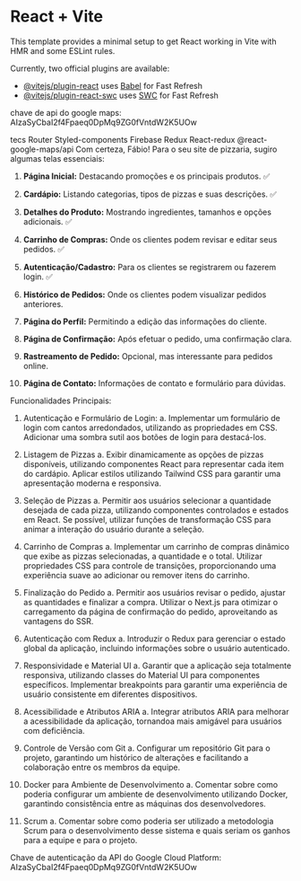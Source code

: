 # React + Vite

This template provides a minimal setup to get React working in Vite with HMR and some ESLint rules.

Currently, two official plugins are available:

- [@vitejs/plugin-react](https://github.com/vitejs/vite-plugin-react/blob/main/packages/plugin-react/README.md) uses [Babel](https://babeljs.io/) for Fast Refresh
- [@vitejs/plugin-react-swc](https://github.com/vitejs/vite-plugin-react-swc) uses [SWC](https://swc.rs/) for Fast Refresh

chave de api do google maps: AIzaSyCbaI2f4Fpaeq0DpMq9ZG0fVntdW2K5UOw

tecs
    Router
    Styled-components
    Firebase
    Redux 
    React-redux
    @react-google-maps/api
Com certeza, Fábio! Para o seu site de pizzaria, sugiro algumas telas essenciais:

1. **Página Inicial:** Destacando promoções e os principais produtos. ✅
2. **Cardápio:** Listando categorias, tipos de pizzas e suas descrições. ✅
3. **Detalhes do Produto:** Mostrando ingredientes, tamanhos e opções adicionais. ✅

4. **Carrinho de Compras:** Onde os clientes podem revisar e editar seus pedidos. ✅
5. **Autenticação/Cadastro:** Para os clientes se registrarem ou fazerem login. ✅
6. **Histórico de Pedidos:** Onde os clientes podem visualizar pedidos anteriores.
7. **Página do Perfil:** Permitindo a edição das informações do cliente.
8. **Página de Confirmação:** Após efetuar o pedido, uma confirmação clara.
9. **Rastreamento de Pedido:** Opcional, mas interessante para pedidos online.
10. **Página de Contato:** Informações de contato e formulário para dúvidas.


Funcionalidades Principais:

1. Autenticação e Formulário de Login: a. Implementar um formulário de login com cantos arredondados, utilizando as propriedades em CSS. Adicionar uma sombra sutil aos botões de login para destacá-los.

2. Listagem de Pizzas a. Exibir dinamicamente as opções de pizzas disponíveis, utilizando componentes React para representar cada item do cardápio. Aplicar estilos utilizando Tailwind CSS para garantir uma apresentação moderna e responsiva.

3. Seleção de Pizzas a. Permitir aos usuários selecionar a quantidade desejada de cada pizza, utilizando componentes controlados e estados em React. Se possível, utilizar funções de transformação CSS para animar a interação do usuário durante a seleção.

4. Carrinho de Compras a. Implementar um carrinho de compras dinâmico que exibe as pizzas selecionadas, a quantidade e o total. Utilizar propriedades CSS para controle de transições, proporcionando uma experiência suave ao adicionar ou remover itens do carrinho.

5. Finalização do Pedido a. Permitir aos usuários revisar o pedido, ajustar as quantidades e finalizar a compra. Utilizar o Next.js para otimizar o carregamento da página de confirmação do pedido, aproveitando as vantagens do SSR.

6. Autenticação com Redux a. Introduzir o Redux para gerenciar o estado global da aplicação, incluindo informações sobre o usuário autenticado.

7. Responsividade e Material UI a. Garantir que a aplicação seja totalmente responsiva, utilizando classes do Material UI para componentes específicos. Implementar breakpoints para garantir uma experiência de usuário consistente em diferentes dispositivos.

8. Acessibilidade e Atributos ARIA a. Integrar atributos ARIA para melhorar a acessibilidade da aplicação, tornandoa mais amigável para usuários com deficiência.

9. Controle de Versão com Git a. Configurar um repositório Git para o projeto, garantindo um histórico de alterações e facilitando a colaboração entre os membros da equipe.

10. Docker para Ambiente de Desenvolvimento a. Comentar sobre como poderia configurar um ambiente de desenvolvimento utilizando Docker, garantindo consistência entre as máquinas dos desenvolvedores.

11. Scrum a. Comentar sobre como poderia ser utilizado a metodologia Scrum para o desenvolvimento desse sistema e quais seriam os ganhos para a equipe e para o projeto.

Chave de autenticação da API do Google Cloud Platform: AIzaSyCbaI2f4Fpaeq0DpMq9ZG0fVntdW2K5UOw
 

<!-- const pedido = {
  idPedido: "123456",
  dataHora: new Date(),
  status: "pendente",
  cliente: {
    nome: "Fábio Santana",
    endereco: "Rua Exemplo, 123",
    telefone: "(XX) XXXX-XXXX",
    email: "exemplo@email.com"
  },
  metodoPagamento: "cartao_credito",
  totalPedido: 0, // Este valor deve ser calculado com base nos itens do pedido
  observacoes: "Sem cebola nas pizzas",
  itens: [
    {
      produtoId: selectedPizza.id,
      tipo: "pizza",
      quantidade: 1,
      precoUnitario: selectedPizza.preco,
      nomeProduto: selectedPizza.nome,
      descricao: selectedPizza.descricao,
    },
    {
      produtoId: item.id,
      tipo: "bebida",
      quantidade: 1,
      precoUnitario: item.preco,
      nomeProduto: item.nome,
    },
    // Outros itens do pedido, se houver
  ]
}; -->
